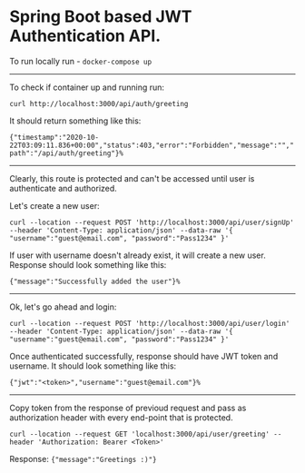 # Spring Boot based JWT Authentication API. 

To run locally run - `docker-compose up`

---

To check if container up and running run:

`curl http://localhost:3000/api/auth/greeting`

It should return something like this:

`{"timestamp":"2020-10-22T03:09:11.836+00:00","status":403,"error":"Forbidden","message":"","path":"/api/auth/greeting"}%`

---

Clearly, this route is protected and can't be accessed until user is authenticate and authorized.

Let's create a new user:

`
curl --location --request POST 'http://localhost:3000/api/user/signUp' --header 'Content-Type: application/json' --data-raw '{
	"username":"guest@email.com",
	"password":"Pass1234"
}'
 `
 
If user with username doesn't already exist, it will create a new user. Response should look something like this:

`{"message":"Successfully added the user"}%`
 
---
 
Ok, let's go ahead and login:

`curl --location --request POST 'http://localhost:3000/api/user/login' --header 'Content-Type: application/json' --data-raw '{
"username":"guest@email.com",
"password":"Pass1234"
}'`

Once authenticated successfully, response should have JWT token and username. It should look something like this:

`{"jwt":"<token>","username":"guest@email.com"}% `

---
  
Copy token from the response of previoud request and pass as authorization header with every end-point that is protected.

`curl --location --request GET 'localhost:3000/api/user/greeting' --header 'Authorization: Bearer <Token>'`

Response: `{"message":"Greetings :)"}`

